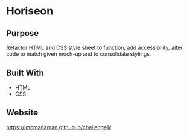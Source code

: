 # Horiseon

## Purpose
Refactor HTML and CSS style sheet to function, add accessibility, alter code to match given moch-up and to consolidate stylings.

## Built With
* HTML
* CSS

## Website
https://lmcmanaman.github.io/challenge1/

